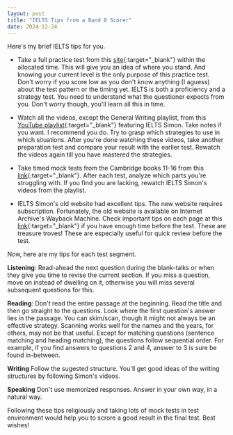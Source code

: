 ```yaml
---
layout: post
title: "IELTS Tips from a Band 8 Scorer"
date: 2024-12-24
---
```


Here's my brief IELTS tips for you.

* Take a full practice test from this [site](https://ieltsonlinetests.com/){:target="_blank"} within the allocated time. This will give you an idea of where you stand. And knowing your current level is the only purpose of this practice test. Don't worry if you score low as you don't know anything (I aguess) about the test pattern or the timing yet. IELTS is both a proficiency and a strategy test. You need to understand what the questioner expects from you. Don't worry though, you'll learn all this in time.

* Watch all the videos, except the General Writing playlist, from this [YouTube playlist](https://www.youtube.com/@IeltsSimon9/playlists){:target="_blank"} featuring IELTS Simon. Take notes if you want. I recommend you do. Try to grasp which strategies to use in which situations. After you're done watching these videos, take another preparation test and compare your result with the earlier test. Rewatch the videos again till you have mastered the strategies.

* Take timed mock tests from the Cambridge books 11-16 from this [link](https://banglayielts.com/courses/academic/){:target="_blank"}. After each test, analyze which parts you're struggling with. If you find you are lacking, rewatch IELTS Simon's videos from the playlist.

* IELTS Simon's old website had excellent tips. The new website requires subscription. Fortunately, the old website is available on Internet Archive's Wayback Machine. Check important tips on each page at this [link](https://web.archive.org/web/20230224102046/https://www.ielts-simon.com/ielts-help-and-english-pr/students-questions/){:target="_blank"} if you have enough time before the test. These are treasure troves! These are especially useful for quick review before the test.

Now, here are my tips for each test segment.

**Listening**: Read-ahead the next question during the blank-talks or when they give you time to revise the current section. If you miss a question, move on instead of dwelling on it, otherwise you will miss several subsequent questions for this.

**Reading**: Don't read the entire passage at the beginning. Read the title and then go straight to the questions. Look where the first question's answer lies in the passage. You can skim/scan, though it might not always be an effective strategy. Scanning works well for the names and the years, for others, may not be that useful. Except for matching questions (sentence matching and heading matching), the questions follow sequential order. For example, if you find answers to questions 2 and 4, answer to 3 is sure be found in-between.

**Writing** Follow the sugested structure. You'll get good ideas of the writing structures by following Simon's videos.

**Speaking** Don't use memorized responses. Answer in your own way, in a natural way.

Following these tips religiously and taking lots of mock tests in test environment would help you to scrore a good result in the final test. Best wishes!
